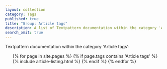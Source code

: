 ```yaml
---
layout: collection
category: Tags
published: true
title: "Group: Article tags"
description: A list of Textpattern documentation within the category 'Article tags'.
search_omit: true
---
```


Textpattern documentation within the category 'Article tags':

<ol class="list--no-bullets">
    {% for page in site.pages %}
        {% if page.tags contains 'Article tags' %}
            {% include article-listing.html %}
        {% endif %}
    {% endfor %}
</ol>
